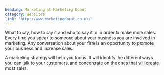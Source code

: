 ```yaml
---
heading: Marketing at Marketing Donut
category: Websites
link: 'http://www.marketingdonut.co.uk/'
---
```

What to say, how to say it and who to say it to in order to make more sales. Every time you speak to someone about your business you are involved in marketing. Any conversation about your firm is an opportunity to promote your business and increase sales.

A marketing strategy will help you focus. It will identify the different ways you can talk to your customers, and concentrate on the ones that will create most sales.

